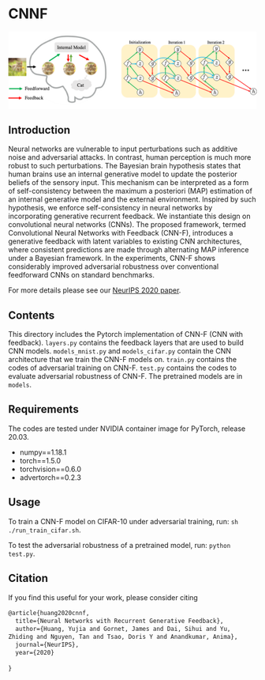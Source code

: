 # CNNF
<img align="center" src="CNNF.png" width="750">

## Introduction

Neural networks are vulnerable to input perturbations such as additive noise and adversarial attacks. In contrast, human perception is much more robust to such perturbations. The Bayesian brain hypothesis states that human brains use an internal generative model to update the posterior beliefs of the sensory input. This mechanism can be interpreted as a form of self-consistency between the maximum a posteriori (MAP) estimation of an internal generative model and the external environment. Inspired by such hypothesis, we enforce self-consistency in neural networks by incorporating generative recurrent feedback. We instantiate this design on convolutional neural networks (CNNs). The proposed framework, termed Convolutional Neural Networks with Feedback (CNN-F), introduces a generative feedback with latent variables to existing CNN architectures, where consistent predictions are made through alternating MAP inference under a Bayesian framework. In the experiments, CNN-F shows considerably improved adversarial robustness over conventional feedforward CNNs on standard benchmarks.

For more details please see our [NeurIPS 2020 paper](https://arxiv.org/abs/2007.09200).

## Contents

This directory includes the Pytorch implementation of CNN-F (CNN with feedback).
`layers.py` contains the feedback layers that are used to build CNN models.
`models_mnist.py` and `models_cifar.py` contain the CNN architecture that we train the CNN-F models on. 
`train.py` contains the codes of adversarial training on CNN-F. 
`test.py` contains the codes to evaluate adversarial robustness of CNN-F.
The pretrained models are in `models`.

## Requirements
The codes are tested under NVIDIA container image for PyTorch, release 20.03.

*   numpy==1.18.1
*   torch==1.5.0
*   torchvision==0.6.0
*   advertorch==0.2.3


## Usage

To train a CNN-F model on CIFAR-10 under adversarial training, run: `sh ./run_train_cifar.sh`.

To test the adversarial robustness of a pretrained model, run: `python test.py`.


## Citation

If you find this useful for your work, please consider citing

```
@article{huang2020cnnf,
  title={Neural Networks with Recurrent Generative Feedback},
  author={Huang, Yujia and Gornet, James and Dai, Sihui and Yu, Zhiding and Nguyen, Tan and Tsao, Doris Y and Anandkumar, Anima},
  journal={NeurIPS},
  year={2020}

}
```